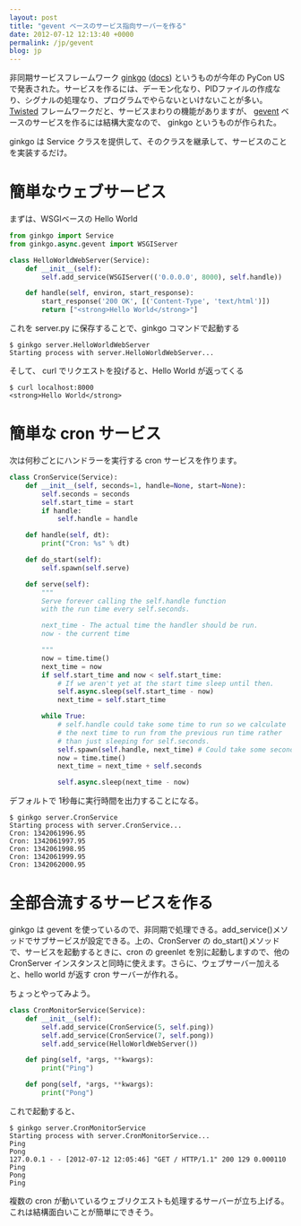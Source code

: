 ```yaml
---
layout: post
title: "gevent ベースのサービス指向サーバーを作る"
date: 2012-07-12 12:13:40 +0000
permalink: /jp/gevent
blog: jp
---
```


非同期サービスフレームワーク [ginkgo](https://github.com/progrium/ginkgo/)
([docs](http://ginkgo.readthedocs.org/)) というものが今年の PyCon US
で発表された。サービスを作るには、デーモン化なり、PIDファイルの作成なり、シグナルの処理なり、プログラムでやらないといけないことが多い。
[Twisted](http://twistedmatrix.com/) フレームワークだと、サービスまわりの機能がありますが、
[gevent](http://www.gevent.org/) ベースのサービスを作るには結構大変なので、 ginkgo
というものが作られた。

ginkgo は Service クラスを提供して、そのクラスを継承して、サービスのことを実装するだけ。

# 簡単なウェブサービス

まずは、WSGIベースの Hello World

``` python
from ginkgo import Service
from ginkgo.async.gevent import WSGIServer

class HelloWorldWebServer(Service):
    def __init__(self):
        self.add_service(WSGIServer(('0.0.0.0', 8000), self.handle))

    def handle(self, environ, start_response):
        start_response('200 OK', [('Content-Type', 'text/html')])
        return ["<strong>Hello World</strong>"]
```

これを server.py に保存することで、ginkgo コマンドで起動する

``` text
$ ginkgo server.HelloWorldWebServer
Starting process with server.HelloWorldWebServer...
```

そして、 curl でリクエストを投げると、Hello World が返ってくる

``` text
$ curl localhost:8000
<strong>Hello World</strong>
```

# 簡単な cron サービス

次は何秒ごとにハンドラーを実行する cron サービスを作ります。

``` python
class CronService(Service): 
    def __init__(self, seconds=1, handle=None, start=None):
        self.seconds = seconds
        self.start_time = start
        if handle:
            self.handle = handle

    def handle(self, dt):
        print("Cron: %s" % dt)

    def do_start(self):
        self.spawn(self.serve)

    def serve(self):
        """
        Serve forever calling the self.handle function
        with the run time every self.seconds.

        next_time - The actual time the handler should be run.
        now - the current time

        """
        now = time.time()
        next_time = now
        if self.start_time and now < self.start_time:
            # If we aren't yet at the start time sleep until then.
            self.async.sleep(self.start_time - now)
            next_time = self.start_time

        while True:
            # self.handle could take some time to run so we calculate
            # the next time to run from the previous run time rather
            # than just sleeping for self.seconds.
            self.spawn(self.handle, next_time) # Could take some seconds?
            now = time.time()
            next_time = next_time + self.seconds

            self.async.sleep(next_time - now)
```

デフォルトで 1秒毎に実行時間を出力することになる。

``` text
$ ginkgo server.CronService
Starting process with server.CronService...
Cron: 1342061996.95
Cron: 1342061997.95
Cron: 1342061998.95
Cron: 1342061999.95
Cron: 1342062000.95
```

# 全部合流するサービスを作る

ginkgo は gevent
を使っているので、非同期で処理できる。add\_service()メソッドでサブサービスが設定できる。上の、CronServer
の do\_start()メソッドで、サービスを起動するときに、cron の greenlet を別に起動しますので、他の CronServer
インスタンスと同時に使えます。さらに、ウェブサーバー加えると、hello world が返す cron サーバーが作れる。

ちょっとやってみよう。

``` python
class CronMonitorService(Service):
    def __init__(self):
        self.add_service(CronService(5, self.ping))
        self.add_service(CronService(7, self.pong))
        self.add_service(HelloWorldWebServer())

    def ping(self, *args, **kwargs):
        print("Ping")

    def pong(self, *args, **kwargs):
        print("Pong")
```

これで起動すると、

``` text
$ ginkgo server.CronMonitorService
Starting process with server.CronMonitorService...
Ping
Pong
127.0.0.1 - - [2012-07-12 12:05:46] "GET / HTTP/1.1" 200 129 0.000110
Ping
Pong
Ping
```

複数の cron が動いているウェブリクエストも処理するサーバーが立ち上げる。これは結構面白いことが簡単にできそう。
